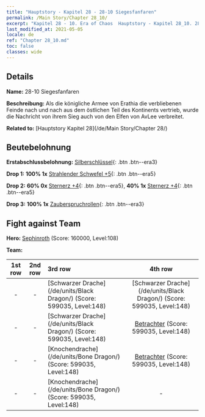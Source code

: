 ```yaml
---
title: "Hauptstory - Kapitel 28 - 28-10 Siegesfanfaren"
permalink: /Main Story/Chapter 28_10/
excerpt: "Kapitel 28 - 10. Era of Chaos  Hauptstory - Kapitel 28_10. 28-10 Siegesfanfaren"
last_modified_at: 2021-05-05
locale: de
ref: "Chapter 28_10.md"
toc: false
classes: wide
---
```


## Details

 **Name:** 28-10 Siegesfanfaren

 **Beschreibung:** Als die königliche Armee von Erathia die verbliebenen Feinde nach und nach aus dem östlichen Teil des Kontinents vertrieb, wurde die Nachricht von ihrem Sieg auch von den Elfen von AvLee verbreitet.

 **Related to:** [Hauptstory Kapitel 28](/de/Main Story/Chapter 28/)

## Beutebelohnung

 **Erstabschlussbelohnung:** [Silberschlüssel](/ItemsDE/con_693/){: .btn .btn--era3}

 **Drop 1:** **100% 1x** [Strahlender Schwefel +5](/ItemsDE/mat_99/){: .btn .btn--era5}

 **Drop 2:** **60% 0x** [Sternerz +4](/ItemsDE/mat_89/){: .btn .btn--era5}, **40% 1x** [Sternerz +4](/ItemsDE/mat_89/){: .btn .btn--era5}

 **Drop 3:** **100% 1x** [Zauberspruchrollen](/ItemsDE/con_694/){: .btn .btn--era3}


## Fight against Team
 **Hero:** [Sephinroth](/de/heroes/Sephinroth/) (Score: 160000, Level:108)

 **Team:**


  | 1st row | 2nd row | 3rd row | 4th row |
  |:----:|:----:|:----|:----:|
  | - | - | [Schwarzer Drache](/de/units/Black Dragon/) (Score: 599035, Level:148)  | [Schwarzer Drache](/de/units/Black Dragon/) (Score: 599035, Level:148)  |
  | - | - | [Schwarzer Drache](/de/units/Black Dragon/) (Score: 599035, Level:148)  | [Betrachter](/de/units/Beholder/) (Score: 599035, Level:148)  |
  | - | - | [Knochendrache](/de/units/Bone Dragon/) (Score: 599035, Level:148)  | [Betrachter](/de/units/Beholder/) (Score: 599035, Level:148)  |
  | - | - | [Knochendrache](/de/units/Bone Dragon/) (Score: 599035, Level:148)  | - |


